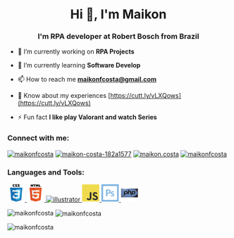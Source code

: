 <h1 align="center">Hi 👋, I'm Maikon</h1>
<h3 align="center">I'm RPA developer at Robert Bosch from Brazil</h3>

- 🔭 I’m currently working on **RPA Projects**

- 🌱 I’m currently learning **Software Develop**

- 📫 How to reach me **maikonfcosta@gmail.com**

- 📄 Know about my experiences [https://cutt.ly/vLXQows](https://cutt.ly/vLXQows)

- ⚡ Fun fact **I like play Valorant and watch Series**

<h3 align="left">Connect with me:</h3>
<p align="left">
<a href="https://twitter.com/maikonfcosta" target="blank"><img align="center" src="https://raw.githubusercontent.com/rahuldkjain/github-profile-readme-generator/master/src/images/icons/Social/twitter.svg" alt="maikonfcosta" height="30" width="40" /></a>
<a href="https://linkedin.com/in/maikon-costa-182a1577" target="blank"><img align="center" src="https://raw.githubusercontent.com/rahuldkjain/github-profile-readme-generator/master/src/images/icons/Social/linked-in-alt.svg" alt="maikon-costa-182a1577" height="30" width="40" /></a>
<a href="https://fb.com/maikon.costa" target="blank"><img align="center" src="https://raw.githubusercontent.com/rahuldkjain/github-profile-readme-generator/master/src/images/icons/Social/facebook.svg" alt="maikon.costa" height="30" width="40" /></a>
<a href="https://instagram.com/maikonfcosta" target="blank"><img align="center" src="https://raw.githubusercontent.com/rahuldkjain/github-profile-readme-generator/master/src/images/icons/Social/instagram.svg" alt="maikonfcosta" height="30" width="40" /></a>
</p>

<h3 align="left">Languages and Tools:</h3>
<p align="left"> <a href="https://www.w3schools.com/css/" target="_blank" rel="noreferrer"> <img src="https://raw.githubusercontent.com/devicons/devicon/master/icons/css3/css3-original-wordmark.svg" alt="css3" width="40" height="40"/> </a> <a href="https://www.w3.org/html/" target="_blank" rel="noreferrer"> <img src="https://raw.githubusercontent.com/devicons/devicon/master/icons/html5/html5-original-wordmark.svg" alt="html5" width="40" height="40"/> </a> <a href="https://www.adobe.com/in/products/illustrator.html" target="_blank" rel="noreferrer"> <img src="https://www.vectorlogo.zone/logos/adobe_illustrator/adobe_illustrator-icon.svg" alt="illustrator" width="40" height="40"/> </a> <a href="https://developer.mozilla.org/en-US/docs/Web/JavaScript" target="_blank" rel="noreferrer"> <img src="https://raw.githubusercontent.com/devicons/devicon/master/icons/javascript/javascript-original.svg" alt="javascript" width="40" height="40"/> </a> <a href="https://www.photoshop.com/en" target="_blank" rel="noreferrer"> <img src="https://raw.githubusercontent.com/devicons/devicon/master/icons/photoshop/photoshop-line.svg" alt="photoshop" width="40" height="40"/> </a> <a href="https://www.php.net" target="_blank" rel="noreferrer"> <img src="https://raw.githubusercontent.com/devicons/devicon/master/icons/php/php-original.svg" alt="php" width="40" height="40"/> </a> </p>

<p><img align="left" src="https://github-readme-stats.vercel.app/api/top-langs?username=maikonfcosta&show_icons=true&theme=dracula&locale=en&layout=compact" alt="maikonfcosta" /></p>

<p>&nbsp;<img align="center" src="https://github-readme-stats.vercel.app/api?username=maikonfcosta&show_icons=true&theme=dracula&locale=en" alt="maikonfcosta" /></p>

<p align="left"> <img src="https://komarev.com/ghpvc/?username=maikonfcosta&label=Profile%20views&color=0e75b6&style=plastic" alt="maikonfcosta" /> </p>
